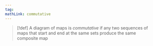 ```yaml
---
tag: 
mathLink: commutative
---
```

>[!def]
>A diagram of maps is *commutative* if any two sequences of maps that start and end at the same sets produce the same composite map

